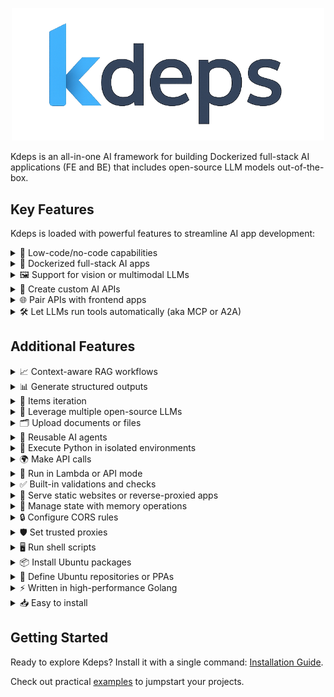 <p align="center">
  <img src="./public/logo.png" width="500" />
</p>

Kdeps is an all-in-one AI framework for building Dockerized full-stack AI applications (FE and BE) that includes
open-source LLM models out-of-the-box.

## Key Features

Kdeps is loaded with powerful features to streamline AI app development:

<details>
  <summary>🧩 Low-code/no-code capabilities</summary>
  Build <a href="https://kdeps.com/getting-started/configuration/workflow.html">operational full-stack AI apps</a>, enabling accessible development for non-technical users and production-ready applications.

```pkl
// workflow.pkl
name = "ticketResolutionAgent"
description = "Automates customer support ticket resolution with LLM responses."
version = "1.0.0"
targetActionID = "responseResource"
settings {
  APIServerMode = true
  APIServer {
    hostIP = "127.0.0.1"
    portNum = 3000
    routes {
      new { path = "/api/v1/ticket"; methods { "POST" } }
    }
    cors { enableCORS = true; allowOrigins { "http://localhost:8080" } }
  }
  agentSettings {
    timezone = "Etc/UTC"
    models { "llama3.2:1b" }
    ollamaImageTag = "0.6.8"
  }
}
```

```pkl
// resources/fetch_data.pkl
actionID = "httpFetchResource"
name = "CRM Fetch"
description = "Fetches ticket data via CRM API."
run {
  restrictToHTTPMethods { "POST" }
  restrictToRoutes { "/api/v1/ticket" }
  preflightCheck {
    validations { "@(request.data().ticket_id)" != "" }
  }
  HTTPClient {
    method = "GET"
    url = "https://crm.example.com/api/ticket/@(request.data().ticket_id)"
    headers { ["Authorization"] = "Bearer @(session.getRecord('crm_token'))" }
    timeoutDuration = 30.s
  }
}
```

```pkl
// resources/llm.pkl
actionID = "llmResource"
name = "LLM Ticket Response"
description = "Generates responses for customer tickets."
requires { "httpFetchResource" }
run {
  restrictToHTTPMethods { "POST" }
  restrictToRoutes { "/api/v1/ticket" }
  chat {
    model = "llama3.2:1b"
    role = "assistant"
    prompt = "Provide a professional response to the customer query: @(request.data().query)"
    scenario {
      new { role = "system"; prompt = "You are a customer support assistant. Be polite and concise." }
      new { role = "system"; prompt = "Ticket data: @(client.responseBody("httpFetchResource"))" }
    }
    JSONResponse = true
    JSONResponseKeys { "response_text" }
    timeoutDuration = 60.s
  }
}
```

```pkl
// resources/response.pkl
actionID = "responseResource"
name = "API Response"
description = "Returns ticket resolution response."
requires { "llmResource" }
run {
  restrictToHTTPMethods { "POST" }
  restrictToRoutes { "/api/v1/ticket" }
  APIResponse {
    success = true
    response {
      data { "@(llm.response('llmResource'))" }
    }
    meta { headers { ["Content-Type"] = "application/json" } }
  }
}
```
</details>

<details>
  <summary>🐳 Dockerized full-stack AI apps</summary>
  Build applications with <a href="https://kdeps.com/getting-started/introduction/quickstart.html#quickstart">batteries included</a> for seamless development and deployment, as detailed in the <a href="https://kdeps.com/getting-started/configuration/workflow.html#ai-agent-settings">AI agent settings</a>.

```pkl
# Creating a Docker image of the kdeps AI agent is easy!
# First, package the AI agent project.
$ kdeps package tickets-ai/
INFO kdeps package created package-file=tickets-ai-1.0.0.kdeps
# Then build a docker image and run.
$ kdeps run tickets-ai-1.0.0.kdeps
# It also creates a Docker compose configuration file.
```

```pkl
# docker-compose.yml
version: '3.8'
services:
  kdeps-tickets-ai-cpu:
    image: kdeps-tickets-ai:1.0.0
    ports:
      - "127.0.0.1:3000"
    restart: on-failure
    volumes:
      - ollama:/root/.ollama
      - kdeps:/.kdeps
volumes:
  ollama:
    external:
      name: ollama
  kdeps:
    external:
      name: kdeps
```
</details>

<details>
  <summary>🖼️ Support for vision or multimodal LLMs</summary>
  Process text, images, and other data types in a single workflow with <a href="https://kdeps.com/getting-started/resources/multimodal.html">vision or multimodal LLMs</a>.

```pkl
// workflow.pkl
name = "visualTicketAnalyzer"
description = "Analyzes images in support tickets for defects using a vision model."
version = "1.0.0"
targetActionID = "responseResource"
settings {
  APIServerMode = true
  APIServer {
    hostIP = "127.0.0.1"
    portNum = 3000
    routes {
      new { path = "/api/v1/visual-ticket"; methods { "POST" } }
    }
    cors { enableCORS = true; allowOrigins { "http://localhost:8080" } }
  }
  agentSettings {
    timezone = "Etc/UTC"
    models { "llama3.2-vision" }
    ollamaImageTag = "0.6.8"
  }
}
```

```pkl
// resources/fetch_data.pkl
actionID = "httpFetchResource"
name = "CRM Fetch"
description = "Fetches ticket data via CRM API."
run {
  restrictToHTTPMethods { "POST" }
  restrictToRoutes { "/api/v1/ticket" }
  preflightCheck {
    validations { "@(request.data().ticket_id)" != "" }
  }
  HTTPClient {
    method = "GET"
    url = "https://crm.example.com/api/ticket/@(request.data().ticket_id)"
    headers { ["Authorization"] = "Bearer @(session.getRecord('crm_token'))" }
    timeoutDuration = 30.s
  }
}
```

```pkl
// resources/llm.pkl
actionID = "llmResource"
name = "Visual Defect Analyzer"
description = "Analyzes ticket images for defects."
requires { "httpFetchResource" }
run {
  restrictToHTTPMethods { "POST" }
  restrictToRoutes { "/api/v1/visual-ticket" }
  preflightCheck {
    validations { "@(request.filecount())" > 0 }
  }
  chat {
    model = "llama3.2-vision"
    role = "assistant"
    prompt = "Analyze the image for product defects and describe any issues found."
    files { "@(request.files()[0])" }
    scenario {
      new { role = "system"; prompt = "You are a support assistant specializing in visual defect detection." }
      new { role = "system"; prompt = "Ticket data: @(client.responseBody("httpFetchResource"))" }
    }
    JSONResponse = true
    JSONResponseKeys { "defect_description"; "severity" }
    timeoutDuration = 60.s
  }
}
```

```pkl
// resources/response.pkl
actionID = "responseResource"
name = "API Response"
description = "Returns defect analysis result."
requires { "llmResource" }
run {
  restrictToHTTPMethods { "POST" }
  restrictToRoutes { "/api/v1/visual-ticket" }
  APIResponse {
    success = true
    response {
      data { "@(llm.response('llmResource'))" }
    }
    meta { headers { ["Content-Type"] = "application/json" } }
  }
}
```
</details>

<details>
  <summary>🔌 Create custom AI APIs</summary>
  Serve <a href="https://kdeps.com/getting-started/configuration/workflow.html#llm-models">open-source LLMs</a> through custom <a href="https://kdeps.com/getting-started/configuration/workflow.html#api-server-settings">AI APIs</a> for robust AI-driven applications.
</details>

<details>
  <summary>🌐 Pair APIs with frontend apps</summary>
  Integrate with frontend apps like Streamlit, NodeJS, and more for interactive AI-driven user interfaces, as outlined in <a href="https://kdeps.com/getting-started/configuration/workflow.html#web-server-settings">web server settings</a>.

```pkl
// workflow.pkl
name = "frontendAIApp"
description = "Pairs an AI API with a Streamlit frontend for text summarization."
version = "1.0.0"
targetActionID = "responseResource"
settings {
  APIServerMode = true
  WebServerMode = true
  APIServer {
    hostIP = "127.0.0.1"
    portNum = 3000
    routes {
      new { path = "/api/v1/summarize"; methods { "POST" } }
    }
  }
  WebServer {
    hostIP = "127.0.0.1"
    portNum = 8501
    routes {
      new {
        path = "/app"
        publicPath = "/fe/1.0.0/web/"
        serverType = "app"
        appPort = 8501
        command = "streamlit run app.py"
      }
    }
  }
  agentSettings {
    timezone = "Etc/UTC"
    pythonPackages { "streamlit" }
    models { "llama3.2:1b" }
    ollamaImageTag = "0.6.8"
  }
}
```

```pkl
// data/fe/web/app.py (Streamlit frontend)
import streamlit as st
import requests

st.title("Text Summarizer")
text = st.text_area("Enter text to summarize")
if st.button("Summarize"):
  response = requests.post("http://localhost:3000/api/v1/summarize", json={"text": text})
  if response.ok:
    st.write(response.json()['response']['data']['summary'])
  else:
    st.error("Error summarizing text")
```

```pkl
// resources/llm.pkl
actionID = "llmResource"
name = "Text Summarizer"
description = "Summarizes input text using an LLM."
run {
  restrictToHTTPMethods { "POST" }
  restrictToRoutes { "/api/v1/summarize" }
  chat {
    model = "llama3.2:1b"
    role = "assistant"
    prompt = "Summarize this text in 50 words or less: @(request.data().text)"
    JSONResponse = true
    JSONResponseKeys { "summary" }
    timeoutDuration = 60.s
  }
}
```
</details>

<details>
  <summary>🛠️ Let LLMs run tools automatically (aka MCP or A2A)</summary>
  Enhance functionality through scripts and sequential tool pipelines with <a href="https://kdeps.com/getting-started/resources/llm.html#tools-configuration">external tools and chained tool workflows</a>.

```pkl
// workflow.pkl
name = "toolChainingAgent"
description = "Uses LLM to query a database and generate a report via tools."
version = "1.0.0"
targetActionID = "responseResource"
settings {
  APIServerMode = true
  APIServer {
    hostIP = "127.0.0.1"
    portNum = 3000
    routes {
      new { path = "/api/v1/report"; methods { "POST" } }
    }
  }
  agentSettings {
    timezone = "Etc/UTC"
    models { "llama3.2:1b" }
    ollamaImageTag = "0.6.8"
  }
}
```

```pkl
// resources/llm.pkl
actionID = "llmResource"
name = "Report Generator"
description = "Generates a report using a database query tool."
run {
  restrictToHTTPMethods { "POST" }
  restrictToRoutes { "/api/v1/report" }
  chat {
    model = "llama3.2:1b"
    role = "assistant"
    prompt = "Generate a sales report based on database query results. Date range: @(request.params("date_range"))"
    tools {
      new {
        name = "query_sales_db"
        script = "@(data.filepath('tools/1.0.0', 'query_sales.py'))"
        description = "Queries the sales database for recent transactions"
        parameters {
          ["date_range"] { required = true; type = "string"; description = "Date range for query (e.g., '2025-01-01:2025-05-01')" }
        }
      }
    }
    JSONResponse = true
    JSONResponseKeys { "report" }
    timeoutDuration = 60.s
  }
}
```

```pkl
// data/tools/query_sales.py
import sqlite3
import sys

def query_sales(date_range):
  start, end = date_range.split(':')
  conn = sqlite3.connect('sales.db')
  cursor = conn.execute("SELECT * FROM transactions WHERE date BETWEEN ? AND ?", (start, end))
  results = cursor.fetchall()
  conn.close()
  return results

print(query_sales(sys.argv[1]))
```
</details>

## Additional Features

<details>
  <summary>📈 Context-aware RAG workflows</summary>
  Enable accurate, knowledge-intensive tasks with <a href="https://kdeps.com/getting-started/resources/kartographer.html">RAG workflows</a>.
</details>

<details>
  <summary>📊 Generate structured outputs</summary>
  Create consistent, machine-readable responses from LLMs, as described in the <a href="https://kdeps.com/getting-started/resources/llm.html#chat-block">chat block documentation</a>.

```pkl
// workflow.pkl
name = "structuredOutputAgent"
description = "Generates structured JSON responses from LLM."
version = "1.0.0"
targetActionID = "responseResource"
settings {
  APIServerMode = true
  APIServer {
    hostIP = "127.0.0.1"
    portNum = 3000
    routes {
      new { path = "/api/v1/structured"; methods { "POST" } }
    }
  }
  agentSettings {
    timezone = "Etc/UTC"
    models { "llama3.2:1b" }
    ollamaImageTag = "0.6.8"
  }
}
```

```pkl
// resources/llm.pkl
actionID = "llmResource"
name = "Structured Response Generator"
description = "Generates structured JSON output."
run {
  restrictToHTTPMethods { "POST" }
  restrictToRoutes { "/api/v1/structured" }
  chat {
    model = "llama3.2:1b"
    role = "assistant"
    prompt = "Analyze this text and return a structured response: @(request.data().text)"
    JSONResponse = true
    JSONResponseKeys { "summary"; "keywords" }
    timeoutDuration = 60.s
  }
}
```
</details>

<details>
  <summary>🔄 Items iteration</summary>
  Iterate over multiple items in a resource to process them sequentially, using <a href="https://kdeps.com/getting-started/resources/items.html">items iteration</a> with `item.current()`, `item.prev()`, and `item.next()`.

```pkl
// workflow.pkl
name = "mtvScenarioGenerator"
description = "Generates MTV video scenarios based on song lyrics."
version = "1.0.0"
targetActionID = "responseResource"
settings {
  APIServerMode = true
  APIServer {
    hostIP = "127.0.0.1"
    portNum = 3000
    routes {
      new { path = "/api/v1/mtv-scenarios"; methods { "GET" } }
    }
    cors { enableCORS = true; allowOrigins { "http://localhost:8080" } }
  }
  agentSettings {
    timezone = "Etc/UTC"
    models { "llama3.2:1b" }
    ollamaImageTag = "0.6.8"
  }
}
```

```pkl
// resources/llm.pkl
actionID = "llmResource"
name = "MTV Scenario Generator"
description = "Generates MTV video scenarios for song lyrics."
items {
  "A long, long time ago"
  "I can still remember"
  "How that music used to make me smile"
  "And I knew if I had my chance"
}
run {
  restrictToHTTPMethods { "GET" }
  restrictToRoutes { "/api/v1/mtv-scenarios" }
  skipCondition {
    "@(item.current())" == "And I knew if I had my chance" // Skip this lyric
  }
  chat {
    model = "llama3.2:1b"
    role = "assistant"
    prompt = """
    Based on the lyric @(item.current()) from the song "American Pie," generate a suitable scenario for an MTV music video. The scenario should include a vivid setting, key visual elements, and a mood that matches the lyric's tone.
    """
    scenario {
      new { role = "system"; prompt = "You are a creative director specializing in music video production." }
    }
    JSONResponse = true
    JSONResponseKeys { "setting"; "visual_elements"; "mood" }
    timeoutDuration = 60.s
  }
}
```

```pkl
// resources/response.pkl
actionID = "responseResource"
name = "API Response"
description = "Returns MTV video scenarios."
requires { "llmResource" }
run {
  restrictToHTTPMethods { "GET" }
  restrictToRoutes { "/api/v1/mtv-scenarios" }
  APIResponse {
    success = true
    response {
      data { "@(llm.response('llmResource'))" }
    }
    meta { headers { ["Content-Type"] = "application/json" } }
  }
}
```
</details>

<details>
  <summary>🤖 Leverage multiple open-source LLMs</summary>
  Use LLMs from <a href="https://kdeps.com/getting-started/configuration/workflow.html#llm-models">Ollama</a> and <a href="https://github.com/kdeps/examples/tree/main/huggingface_imagegen_api">Huggingface</a> for diverse AI capabilities.

```pkl
// workflow.pkl
models {
  "tinydolphin"
  "llama3.3"
  "llama3.2-vision"
  "llama3.2:1b"
  "mistral"
  "gemma"
  "mistral"
}
```
</details>

<details>
  <summary>🗂️ Upload documents or files</summary>
  Process documents for LLM analysis, ideal for document analysis tasks, as shown in the <a href="https://kdeps.com/getting-started/tutorials/files.html">file upload tutorial</a>.

```pkl
// workflow.pkl
name = "docAnalysisAgent"
description = "Analyzes uploaded documents with LLM."
version = "1.0.0"
targetActionID = "responseResource"
settings {
  APIServerMode = true
  APIServer {
    hostIP = "127.0.0.1"
    portNum = 3000
    routes {
      new { path = "/api/v1/doc-analyze"; methods { "POST" } }
    }
  }
  agentSettings {
    timezone = "Etc/UTC"
    models { "llama3.2-vision" }
    ollamaImageTag = "0.6.8"
  }
}
```

```pkl
// resources/llm.pkl
actionID = "llmResource"
name = "Document Analyzer"
description = "Extracts text from uploaded documents."
run {
  restrictToHTTPMethods { "POST" }
  restrictToRoutes { "/api/v1/doc-analyze" }
  preflightCheck {
    validations { "@(request.filecount())" > 0 }
  }
  chat {
    model = "llama3.2-vision"
    role = "assistant"
    prompt = "Extract key information from this document."
    files { "@(request.files()[0])" }
    JSONResponse = true
    JSONResponseKeys { "key_info" }
    timeoutDuration = 60.s
  }
}
```
</details>

<details>
  <summary>🔄 Reusable AI agents</summary>
  Create flexible workflows with <a href="https://kdeps.com/getting-started/resources/remix.html">reusable AI agents</a>.

```pkl
// workflow.pkl
name = "docAnalysisAgent"
description = "Analyzes uploaded documents with LLM."
version = "1.0.0"
targetActionID = "responseResource"
workflows { "@ticketResolutionAgent" }
settings {
  APIServerMode = true
  APIServer {
    hostIP = "127.0.0.1"
    portNum = 3000
    routes {
      new { path = "/api/v1/doc-analyze"; methods { "POST" } }
    }
  }
  agentSettings {
    timezone = "Etc/UTC"
    models { "llama3.2-vision" }
    ollamaImageTag = "0.6.8"
  }
}
```

```pkl
// resources/response.pkl
actionID = "responseResource"
name = "API Response"
description = "Returns defect analysis result."
requires {
  "llmResource"
  "@ticketResolutionAgent/llmResource:1.0.0"
}
run {
  restrictToHTTPMethods { "POST" }
  restrictToRoutes { "/api/v1/doc-analyze" }
  APIResponse {
    success = true
    response {
      data {
        "@(llm.response("llmResource"))"
        "@(llm.response('@ticketResolutionAgent/llmResource:1.0.0'))"
      }
    }
    meta { headers { ["Content-Type"] = "application/json" } }
  }
}
```
</details>

<details>
  <summary>🐍 Execute Python in isolated environments</summary>
  Run Python code securely using <a href="https://kdeps.com/getting-started/resources/python.html">Anaconda</a> in isolated environments.

```pkl
// resources/python.pkl
actionID = "pythonResource"
name = "Data Formatter"
description = "Formats extracted data for storage."
run {
  restrictToHTTPMethods { "POST" }
  restrictToRoutes { "/api/v1/scan-document" }
  python {
    script = """
import pandas as pd

def format_data(data):
  df = pd.DataFrame([data])
  return df.to_json()

print(format_data(@(llm.response('llmResource'))))
"""
    timeoutDuration = 60.s
  }
}
```
</details>

<details>
  <summary>🌍 Make API calls</summary>
  Perform API calls directly from configuration, as detailed in the <a href="https://kdeps.com/getting-started/resources/client.html">client documentation</a>.

```pkl
// resources/http_client.pkl
actionID = "httpResource"
name = "DMS Submission"
description = "Submits extracted data to document management system."
run {
  restrictToHTTPMethods { "POST" }
  restrictToRoutes { "/api/v1/scan-document" }
  HTTPClient {
    method = "POST"
    url = "https://dms.example.com/api/documents"
    data { "@(python.stdout('pythonResource'))" }
    headers { ["Authorization"] = "Bearer @(session.getRecord('dms_token'))" }
    timeoutDuration = 30.s
  }
}
```
</details>

<details>
  <summary>🚀 Run in Lambda or API mode</summary>
  Operate in <a href="https://kdeps.com/getting-started/configuration/workflow.html#lambda-mode">Lambda mode</a> or <a href="https://kdeps.com/getting-started/configuration/workflow.html#api-server-settings">API mode</a> for flexible deployment.
</details>

<details>
  <summary>✅ Built-in validations and checks</summary>
  Utilize <a href="https://kdeps.com/getting-started/resources/api-request-validations.html#api-request-validations">API request validations</a>, <a href="https://kdeps.com/getting-started/resources/validations.html">custom validation checks</a>, and <a href="https://kdeps.com/getting-started/resources/skip.html">skip conditions</a> for robust workflows.

```pkl
restrictToHTTPMethods { "POST" }
restrictToRoutes { "/api/v1/scan-document" }
preflightCheck {
  validations { "@(request.filetype('document'))" == "image/jpeg" }
}
skipCondition { "@(request.data().query.length)" < 5 }
```
</details>

<details>
  <summary>📁 Serve static websites or reverse-proxied apps</summary>
  Host <a href="https://kdeps.com/getting-started/configuration/workflow.html#static-file-serving">static websites</a> or <a href="https://kdeps.com/getting-started/configuration/workflow.html#reverse-proxying">reverse-proxied apps</a> directly.

```pkl
// workflow.pkl
name = "frontendAIApp"
description = "Pairs an AI API with a Streamlit frontend for text summarization."
version = "1.0.0"
targetActionID = "responseResource"
settings {
  APIServerMode = true
  WebServerMode = true
  APIServer {
    hostIP = "127.0.0.1"
    portNum = 3000
    routes {
      new { path = "/api/v1/summarize"; methods { "POST" } }
    }
  }
  WebServer {
    hostIP = "127.0.0.1"
    portNum = 8501
    routes {
      new {
        path = "/app"
        serverType = "app"
        appPort = 8501
        command = "streamlit run app.py"
      }
    }
  }
  agentSettings {
    timezone = "Etc/UTC"
    pythonPackages { "streamlit" }
    models { "llama3.2:1b" }
    ollamaImageTag = "0.6.8"
  }
}
```
</details>

<details>
  <summary>💾 Manage state with memory operations</summary>
  Store, retrieve, and clear persistent data using <a href="https://kdeps.com/getting-started/resources/memory.html">memory operations</a>.

```pkl
expr {
  "@(memory.setRecord('user_data', request.data().data))"
}
local user_data = "@(memory.getRecord('user_data'))"
```
</details>

<details>
  <summary>🔒 Configure CORS rules</summary>
  Set <a href="https://kdeps.com/getting-started/configuration/workflow.html#cors-configuration">CORS rules</a> directly in the workflow for secure API access.

```pkl
// workflow.pkl
cors {
  enableCORS = true
  allowOrigins { "https://example.com" }
  allowMethods { "GET"; "POST" }
}
```
</details>

<details>
  <summary>🛡️ Set trusted proxies</summary>
  Enhance API and frontend security with <a href="https://kdeps.com/getting-started/configuration/workflow.html#trustedproxies">trusted proxies</a>.

```pkl
// workflow.pkl
APIServerMode = true
APIServer {
  hostIP = "127.0.0.1"
  portNum = 3000
  routes {
    new { path = "/api/v1/proxy"; methods { "GET" } }
  }
  trustedProxies { "192.168.1.1"; "10.0.0.0/8" }
}
```
</details>

<details>
  <summary>🖥️ Run shell scripts</summary>
  Execute <a href="https://kdeps.com/getting-started/resources/exec.html">shell scripts</a> seamlessly within workflows.

```pkl
// resources/exec.pkl
actionID = "execResource"
name = "Shell Script Runner"
description = "Runs a shell script."
run {
  exec {
    command = """
echo "Processing request at $(date)"
"""
    timeoutDuration = 60.s
  }
}
```
</details>

<details>
  <summary>📦 Install Ubuntu packages</summary>
  Install <a href="https://kdeps.com/getting-started/configuration/workflow.html#ubuntu-packages">Ubuntu packages</a> via configuration for customized environments.

```pkl
// workflow.pkl
agentSettings {
  timezone = "Etc/UTC"
  packages {
    "tesseract-ocr"
    "poppler-utils"
    "npm"
    "ffmpeg"
  }
  ollamaImageTag = "0.6.8"
}
```
</details>

<details>
  <summary>📜 Define Ubuntu repositories or PPAs</summary>
  Configure <a href="https://kdeps.com/getting-started/configuration/workflow.html#ubuntu-repositories">Ubuntu repositories or PPAs</a> for additional package sources.

```pkl
// workflow.pkl
repositories {
  "ppa:alex-p/tesseract-ocr-devel"
}
```
</details>

<details>
  <summary>⚡ Written in high-performance Golang</summary>
  Benefit from the speed and efficiency of Golang for high-performance applications.
</details>

<details>
  <summary>📥 Easy to install</summary>
  Install and use Kdeps with a single command, as outlined in the <a href="https://kdeps.com/getting-started/introduction/installation.html">installation guide</a>.

```shell
# On macOS
brew install kdeps/tap/kdeps
# Windows, Linux, and macOS
curl -LsSf https://raw.githubusercontent.com/kdeps/kdeps/refs/heads/main/install.sh | sh
```
</details>

## Getting Started

Ready to explore Kdeps? Install it with a single command: [Installation Guide](https://kdeps.com/getting-started/introduction/installation.html).

Check out practical [examples](https://github.com/kdeps/examples) to jumpstart your projects.
